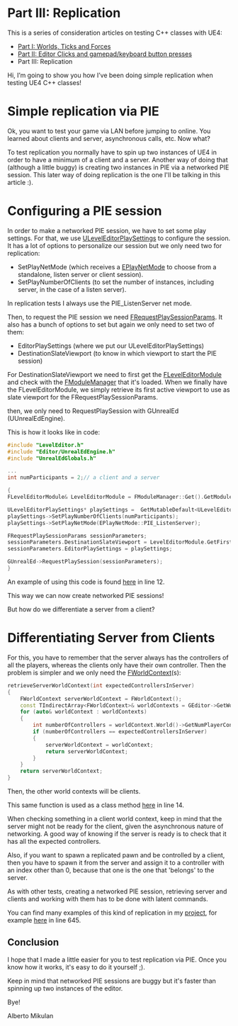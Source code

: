 # Part III: Replication

This is a series of consideration articles on testing C++ classes with UE4:

- [Part I: Worlds, Ticks and Forces](https://github.com/Floating-Island/articles/blob/main/Considerations%20On%20Testing%20UE4%20Classes%20Part%20I%20-%20Worlds%2C%20Ticks%20and%20Forces.md)
- [Part II: Editor Clicks and gamepad/keyboard button presses](https://github.com/Floating-Island/articles/blob/main/Considerations%20On%20Testing%20UE4%20Classes%20Part%20II%20-%20Editor%20clicks%20and%20Gamepad_Keyboard%20button%20presses.md)
- Part III: Replication

Hi, I’m going to show you how I’ve been doing simple replication when testing UE4 C++ classes!

# Simple replication via PIE

Ok, you want to test your game via LAN before jumping to online. You learned about clients and server, asynchronous calls, etc. Now what?

To test replication you normally have to spin up two instances of UE4 in order to have a minimum of a client and a server.
Another way of doing that (although a little buggy) is creating two instances in PIE via a networked PIE session. This later way of doing replication is the one I'll be talking in this article :).


# Configuring a PIE session

In order to make a networked PIE session, we have to set some play settings. 
For that, we use [ULevelEditorPlaySettings](https://docs.unrealengine.com/4.26/en-US/API/Editor/UnrealEd/Settings/ULevelEditorPlaySettings/) to configure the session.
It has a lot of options to personalize our session but we only need two for replication:
- SetPlayNetMode (which receives a [EPlayNetMode](https://docs.unrealengine.com/4.26/en-US/API/Editor/UnrealEd/Settings/EPlayNetMode/) to choose from a standalone, listen server or client session).
- SetPlayNumberOfClients (to set the number of instances, including server, in the case of a listen server).

In replication tests I always use the PIE_ListenServer net mode.

Then, to request the PIE session we need [FRequestPlaySessionParams](https://docs.unrealengine.com/4.26/en-US/API/Editor/UnrealEd/FRequestPlaySessionParams/).
It also has a bunch of options to set but again we only need to set two of them:
- EditorPlaySettings (where we put our ULevelEditorPlaySettings)
- DestinationSlateViewport (to know in which viewport to start the PIE session)

For DestinationSlateViewport we need to first get the [FLevelEditorModule](https://docs.unrealengine.com/4.27/en-US/API/Editor/LevelEditor/FLevelEditorModule/) and check with the [FModuleManager](https://docs.unrealengine.com/4.27/en-US/API/Runtime/Core/Modules/FModuleManager/) that it's loaded.
When we finally have the FLevelEditorModule, we simply retrieve its first active viewport to use as slate viewport for the FRequestPlaySessionParams.

then, we only need to RequestPlaySession with GUnrealEd (UUnrealEdEngine).

This is how it looks like in code:


```cpp
#include "LevelEditor.h"
#include "Editor/UnrealEdEngine.h"
#include "UnrealEdGlobals.h"

...
int numParticipants = 2;// a client and a server

{
FLevelEditorModule& LevelEditorModule = FModuleManager::Get().GetModuleChecked<FLevelEditorModule>(TEXT("LevelEditor"));

ULevelEditorPlaySettings* playSettings =  GetMutableDefault<ULevelEditorPlaySettings>();
playSettings->SetPlayNumberOfClients(numParticipants);
playSettings->SetPlayNetMode(EPlayNetMode::PIE_ListenServer);

FRequestPlaySessionParams sessionParameters;
sessionParameters.DestinationSlateViewport = LevelEditorModule.GetFirstActiveViewport();//sets the server viewport in there. Otherwise, a window is created for the server.
sessionParameters.EditorPlaySettings = playSettings;	

GUnrealEd->RequestPlaySession(sessionParameters);
}
```
An example of using this code is found [here](https://github.com/Floating-Island/ProjectR/blob/d15f226ddbb9bd30ad9e14d5077d5f250f792738/Source/TestingModule/Testing/Commands/NetworkCommands.cpp) in line 12.


This way we can now create networked PIE sessions!

But how do we differentiate a server from a client?

# Differentiating Server from Clients

For this, you have to remember that the server always has the controllers of all the players, whereas the clients only have their own controller.
Then the problem is simpler and we only need the [FWorldContext](https://docs.unrealengine.com/4.27/en-US/API/Runtime/Engine/Engine/FWorldContext/)(s):

```cpp
retrieveServerWorldContext(int expectedControllersInServer)
{
	FWorldContext serverWorldContext = FWorldContext();
	const TIndirectArray<FWorldContext>& worldContexts = GEditor->GetWorldContexts();
	for (auto& worldContext : worldContexts)
	{
		int numberOfControllers = worldContext.World()->GetNumPlayerControllers();
		if (numberOfControllers == expectedControllersInServer)
		{
			serverWorldContext = worldContext;
			return serverWorldContext;
		}
	}
	return serverWorldContext;
}
```

Then, the other world contexts will be clients.

This same function is used as a class method [here](https://github.com/Floating-Island/ProjectR/blob/d15f226ddbb9bd30ad9e14d5077d5f250f792738/Source/TestingModule/Testing/Utilities/NetworkedPIESessionUtilities.cpp) in line 14.

When checking something in a client world context, keep in mind that the server might not be ready for the client, given the asynchronous nature of networking. A good way of knowing if the server is ready is to check that it has all the expected controllers.

Also, if you want to spawn a replicated pawn and be controlled by a client, then you have to spawn it from the server and assign it to a controller with an index other than 0, because that one is the one that 'belongs' to the server.

As with other tests, creating a networked PIE session, retrieving server and clients and working with them has to be done with latent commands.

You can find many examples of this kind of replication in my [project](https://github.com/Floating-Island/ProjectR), for example [here](https://github.com/Floating-Island/ProjectR/blob/54771d8a6b97d62edc8c5e2ff237159ae746514b/Source/TestingModule/Testing/Tests/Jet/JetTest.cpp) in line 645.





## Conclusion

I hope that I made a little easier for you to test replication via PIE.
Once you know how it works, it's easy to do it yourself ;).

Keep in mind that networked PIE sessions are buggy but it's faster than spinning up two instances of the editor.

Bye!

Alberto Mikulan